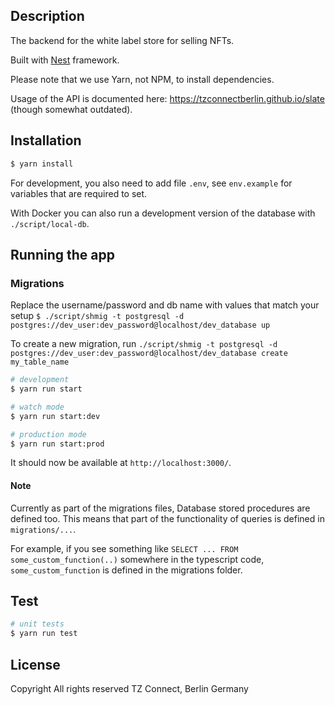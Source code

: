 ## Description

The backend for the white label store for selling NFTs.

Built with [Nest](https://github.com/nestjs/nest) framework.

Please note that we use Yarn, not NPM, to install dependencies.

Usage of the API is documented here: https://tzconnectberlin.github.io/slate (though somewhat outdated).

## Installation

```bash
$ yarn install
```

For development, you also need to add file `.env`, see `env.example` for variables that are required to set.

With Docker you can also run a development version of the database with `./script/local-db`.

## Running the app

### Migrations

Replace the username/password and db name with values that match your setup
`$ ./script/shmig -t postgresql -d postgres://dev_user:dev_password@localhost/dev_database up`

To create a new migration, run `./script/shmig -t postgresql -d postgres://dev_user:dev_password@localhost/dev_database create my_table_name`

```bash
# development
$ yarn run start

# watch mode
$ yarn run start:dev

# production mode
$ yarn run start:prod
```

It should now be available at `http://localhost:3000/`.


#### Note

Currently as part of the migrations files, Database stored procedures are
defined too. This means that part of the functionality of queries is defined
in `migrations/...`.

For example, if you see something like `SELECT ... FROM some_custom_function(..)`
somewhere in the typescript code, `some_custom_function` is defined in the migrations folder.

## Test

```bash
# unit tests
$ yarn run test
```

## License

Copyright All rights reserved TZ Connect, Berlin Germany
